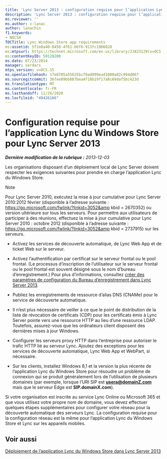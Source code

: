 ```yaml
---
title: 'Lync Server 2013 : configuration requise pour l’application Lync du Windows Store'
description: 'Lync Server 2013 : configuration requise pour l’application Lync du Windows Store.'
ms.reviewer: ''
ms.author: v-lanac
author: lanachin
f1.keywords:
- NOCSH
TOCTitle: Lync Windows Store app requirements
ms:assetid: 5f2e0a40-8450-4f61-b6f6-913fc1906020
ms:mtpsurl: https://technet.microsoft.com/en-us/library/JJ823129(v=OCS.15)
ms:contentKeyID: 50120200
ms.date: 07/23/2014
manager: serdars
mtps_version: v=OCS.15
ms.openlocfilehash: 17e8705a55625bcf0ad099ead1000a82c994d867
ms.sourcegitcommit: 36fee89bb887bea4f18b19f17a8c69daf5bc423d
ms.translationtype: MT
ms.contentlocale: fr-FR
ms.lasthandoff: 11/26/2020
ms.locfileid: "49426166"
---
```

# <a name="lync-windows-store-app-requirements-for-lync-server-2013"></a>Configuration requise pour l’application Lync du Windows Store pour Lync Server 2013

<div data-xmlns="http://www.w3.org/1999/xhtml">

<div class="topic" data-xmlns="http://www.w3.org/1999/xhtml" data-msxsl="urn:schemas-microsoft-com:xslt" data-cs="https://msdn.microsoft.com/">

<div data-asp="https://msdn2.microsoft.com/asp">



</div>

<div id="mainSection">

<div id="mainBody">

<span> </span>

_**Dernière modification de la rubrique :** 2013-12-03_

Les organisations disposant d’un déploiement local de Lync Server doivent respecter les exigences suivantes pour prendre en charge l’application Lync du Windows Store.

<div>


> [!NOTE]  
> Pour Lync Server 2010, exécutez la mise à jour cumulative pour Lync Server 2010:2012 février (disponible à l’adresse suivante : <A class=uri href="https://go.microsoft.com/fwlink/?linkid=3052%26kbid=2670352"> https://go.microsoft.com/fwlink/?linkid=3052&amp kbid = 2670352</A>) ou version ultérieure sur tous les serveurs. Pour permettre aux utilisateurs de participer à des réunions, effectuez la mise à jour cumulative pour Lync Server 2010 : octobre 2012 (disponible à l’adresse suivante : <A class=uri href="https://go.microsoft.com/fwlink/?linkid=3052%26kbid=2737915"> https://go.microsoft.com/fwlink/?linkid=3052&amp kbid = 2737915</A>) sur les serveurs.



</div>

  - Activez les services de découverte automatique, de Lync Web App et de ticket Web sur le serveur.

  - Activez l’authentification par certificat sur le serveur frontal ou le pool frontal. (Le processus d’inscription de l’utilisateur sur le serveur frontal ou le pool frontal est souvent désigné sous le nom d’bureau d’enregistrement.) Pour plus d’informations, consultez [créer des paramètres de configuration du Bureau d’enregistrement dans Lync Server 2013](lync-server-2013-create-registrar-configuration-settings.md).

  - Publiez les enregistrements de ressource d’alias DNS (CNAMe) pour le service de découverte automatique.

  - Il n’est plus nécessaire de veiller à ce que le point de distribution de la liste de révocation de certificats (CDP) pour les certificats émis à Lync Server pointe vers une ressource HTTP au lieu d’une ressource LDAP. Toutefois, assurez-vous que les ordinateurs client disposent des dernières mises à jour Windows.

  - Configurer les serveurs proxy HTTP dans l’entreprise pour autoriser le trafic HTTP lié au serveur Lync.  Ajoutez des exceptions pour les services de découverte automatique, Lync Web App et WebPart, si nécessaire.

  - Sur les clients, installez Windows 8,1 et la version la plus récente de l’application Lync du Windows Store pour résoudre un problème de connexion qui se produit généralement lors de l’utilisation de plusieurs domaines (par exemple, lorsque l’URI SIP est **usera@domainZ.com** mais que le serveur Edge est **SIP.domainX.com**).

Si votre organisation est inscrite au service Lync Online ou Microsoft 365 et que vous utilisez votre propre nom de domaine, vous devez effectuer quelques étapes supplémentaires pour configurer votre réseau pour la découverte automatique des serveurs Lync. La configuration requise pour la configuration réseau est la même pour l’application Lync du Windows Store et Lync sur les appareils mobiles.

<div>

## <a name="see-also"></a>Voir aussi


[Déploiement de l’application Lync du Windows Store dans Lync Server 2013](lync-server-2013-deploying-lync-windows-store-app.md)  
  

</div>

</div>

<span> </span>

</div>

</div>

</div>
